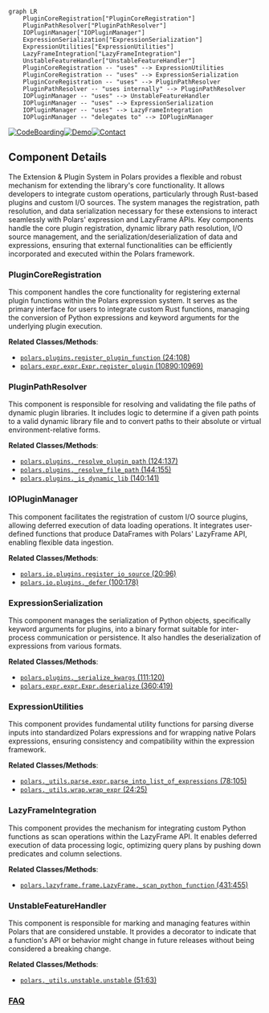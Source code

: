 ```mermaid
graph LR
    PluginCoreRegistration["PluginCoreRegistration"]
    PluginPathResolver["PluginPathResolver"]
    IOPluginManager["IOPluginManager"]
    ExpressionSerialization["ExpressionSerialization"]
    ExpressionUtilities["ExpressionUtilities"]
    LazyFrameIntegration["LazyFrameIntegration"]
    UnstableFeatureHandler["UnstableFeatureHandler"]
    PluginCoreRegistration -- "uses" --> ExpressionUtilities
    PluginCoreRegistration -- "uses" --> ExpressionSerialization
    PluginCoreRegistration -- "uses" --> PluginPathResolver
    PluginPathResolver -- "uses internally" --> PluginPathResolver
    IOPluginManager -- "uses" --> UnstableFeatureHandler
    IOPluginManager -- "uses" --> ExpressionSerialization
    IOPluginManager -- "uses" --> LazyFrameIntegration
    IOPluginManager -- "delegates to" --> IOPluginManager
```
[![CodeBoarding](https://img.shields.io/badge/Generated%20by-CodeBoarding-9cf?style=flat-square)](https://github.com/CodeBoarding/GeneratedOnBoardings)[![Demo](https://img.shields.io/badge/Try%20our-Demo-blue?style=flat-square)](https://www.codeboarding.org/demo)[![Contact](https://img.shields.io/badge/Contact%20us%20-%20contact@codeboarding.org-lightgrey?style=flat-square)](mailto:contact@codeboarding.org)

## Component Details

The Extension & Plugin System in Polars provides a flexible and robust mechanism for extending the library's core functionality. It allows developers to integrate custom operations, particularly through Rust-based plugins and custom I/O sources. The system manages the registration, path resolution, and data serialization necessary for these extensions to interact seamlessly with Polars' expression and LazyFrame APIs. Key components handle the core plugin registration, dynamic library path resolution, I/O source management, and the serialization/deserialization of data and expressions, ensuring that external functionalities can be efficiently incorporated and executed within the Polars framework.

### PluginCoreRegistration
This component handles the core functionality for registering external plugin functions within the Polars expression system. It serves as the primary interface for users to integrate custom Rust functions, managing the conversion of Python expressions and keyword arguments for the underlying plugin execution.


**Related Classes/Methods**:

- <a href="https://github.com/pola-rs/polars/blob/master/py-polars/polars/plugins.py#L24-L108" target="_blank" rel="noopener noreferrer">`polars.plugins.register_plugin_function` (24:108)</a>
- <a href="https://github.com/pola-rs/polars/blob/master/py-polars/polars/expr/expr.py#L10890-L10969" target="_blank" rel="noopener noreferrer">`polars.expr.expr.Expr.register_plugin` (10890:10969)</a>


### PluginPathResolver
This component is responsible for resolving and validating the file paths of dynamic plugin libraries. It includes logic to determine if a given path points to a valid dynamic library file and to convert paths to their absolute or virtual environment-relative forms.


**Related Classes/Methods**:

- <a href="https://github.com/pola-rs/polars/blob/master/py-polars/polars/plugins.py#L124-L137" target="_blank" rel="noopener noreferrer">`polars.plugins._resolve_plugin_path` (124:137)</a>
- <a href="https://github.com/pola-rs/polars/blob/master/py-polars/polars/plugins.py#L144-L155" target="_blank" rel="noopener noreferrer">`polars.plugins._resolve_file_path` (144:155)</a>
- <a href="https://github.com/pola-rs/polars/blob/master/py-polars/polars/plugins.py#L140-L141" target="_blank" rel="noopener noreferrer">`polars.plugins._is_dynamic_lib` (140:141)</a>


### IOPluginManager
This component facilitates the registration of custom I/O source plugins, allowing deferred execution of data loading operations. It integrates user-defined functions that produce DataFrames with Polars' LazyFrame API, enabling flexible data ingestion.


**Related Classes/Methods**:

- <a href="https://github.com/pola-rs/polars/blob/master/py-polars/polars/io/plugins.py#L20-L96" target="_blank" rel="noopener noreferrer">`polars.io.plugins.register_io_source` (20:96)</a>
- <a href="https://github.com/pola-rs/polars/blob/master/py-polars/polars/io/plugins.py#L100-L178" target="_blank" rel="noopener noreferrer">`polars.io.plugins._defer` (100:178)</a>


### ExpressionSerialization
This component manages the serialization of Python objects, specifically keyword arguments for plugins, into a binary format suitable for inter-process communication or persistence. It also handles the deserialization of expressions from various formats.


**Related Classes/Methods**:

- <a href="https://github.com/pola-rs/polars/blob/master/py-polars/polars/plugins.py#L111-L120" target="_blank" rel="noopener noreferrer">`polars.plugins._serialize_kwargs` (111:120)</a>
- <a href="https://github.com/pola-rs/polars/blob/master/py-polars/polars/expr/expr.py#L360-L419" target="_blank" rel="noopener noreferrer">`polars.expr.expr.Expr.deserialize` (360:419)</a>


### ExpressionUtilities
This component provides fundamental utility functions for parsing diverse inputs into standardized Polars expressions and for wrapping native Polars expressions, ensuring consistency and compatibility within the expression framework.


**Related Classes/Methods**:

- <a href="https://github.com/pola-rs/polars/blob/master/py-polars/polars/_utils/parse/expr.py#L78-L105" target="_blank" rel="noopener noreferrer">`polars._utils.parse.expr.parse_into_list_of_expressions` (78:105)</a>
- <a href="https://github.com/pola-rs/polars/blob/master/py-polars/polars/_utils/wrap.py#L24-L25" target="_blank" rel="noopener noreferrer">`polars._utils.wrap.wrap_expr` (24:25)</a>


### LazyFrameIntegration
This component provides the mechanism for integrating custom Python functions as scan operations within the LazyFrame API. It enables deferred execution of data processing logic, optimizing query plans by pushing down predicates and column selections.


**Related Classes/Methods**:

- <a href="https://github.com/pola-rs/polars/blob/master/py-polars/polars/lazyframe/frame.py#L431-L455" target="_blank" rel="noopener noreferrer">`polars.lazyframe.frame.LazyFrame._scan_python_function` (431:455)</a>


### UnstableFeatureHandler
This component is responsible for marking and managing features within Polars that are considered unstable. It provides a decorator to indicate that a function's API or behavior might change in future releases without being considered a breaking change.


**Related Classes/Methods**:

- <a href="https://github.com/pola-rs/polars/blob/master/py-polars/polars/_utils/unstable.py#L51-L63" target="_blank" rel="noopener noreferrer">`polars._utils.unstable.unstable` (51:63)</a>




### [FAQ](https://github.com/CodeBoarding/GeneratedOnBoardings/tree/main?tab=readme-ov-file#faq)